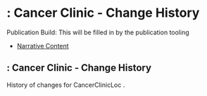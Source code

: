 # : Cancer Clinic - Change History

Publication Build: This will be filled in by the publication tooling

* [Narrative Content](Location-CancerClinicLoc.html)

## : Cancer Clinic - Change History

History of changes for CancerClinicLoc .